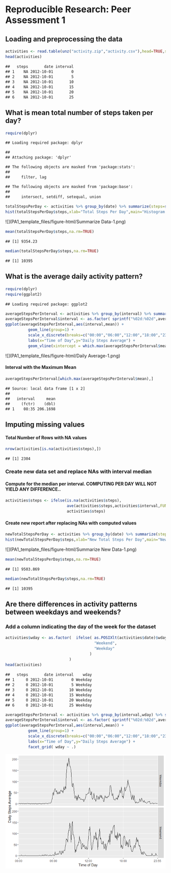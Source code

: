 # Reproducible Research: Peer Assessment 1


## Loading and preprocessing the data


```r
activities <- read.table(unz("activity.zip","activity.csv"),head=TRUE,sep=",",na.strings ="NA")
head(activities)
```

```
##   steps       date interval
## 1    NA 2012-10-01        0
## 2    NA 2012-10-01        5
## 3    NA 2012-10-01       10
## 4    NA 2012-10-01       15
## 5    NA 2012-10-01       20
## 6    NA 2012-10-01       25
```

## What is mean total number of steps taken per day?

```r
require(dplyr)
```

```
## Loading required package: dplyr
```

```
## 
## Attaching package: 'dplyr'
```

```
## The following objects are masked from 'package:stats':
## 
##     filter, lag
```

```
## The following objects are masked from 'package:base':
## 
##     intersect, setdiff, setequal, union
```

```r
totalStepsPerDay <- activities %>% group_by(date) %>% summarize(steps=sum(steps,na.rm=TRUE))
hist(totalStepsPerDay$steps,xlab="Total Steps Per Day",main="Histogram for Total Steps Per Day")
```

![](PA1_template_files/figure-html/Summarize Data-1.png)<!-- -->

```r
mean(totalStepsPerDay$steps,na.rm=TRUE)
```

```
## [1] 9354.23
```

```r
median(totalStepsPerDay$steps,na.rm=TRUE)
```

```
## [1] 10395
```

## What is the average daily activity pattern?

```r
require(dplyr)
require(ggplot2)
```

```
## Loading required package: ggplot2
```

```r
averageStepsPerInterval <- activities %>% group_by(interval) %>% summarize(mean=mean(steps,na.rm=TRUE))
averageStepsPerInterval$interval <- as.factor( sprintf("%02d:%02d",averageStepsPerInterval$interval%/%100,averageStepsPerInterval$interval%%100))
ggplot(averageStepsPerInterval,aes(interval,mean)) + 
          geom_line(group=1) + 
          scale_x_discrete(breaks=c("00:00","06:00","12:00","18:00","23:55")) +
          labs(x="Time of Day",y="Daily Steps Average") +
          geom_vline(xintercept = which.max(averageStepsPerInterval$mean), colour = "red", linetype="dotted" )
```

![](PA1_template_files/figure-html/Daily Average-1.png)<!-- -->

#### Interval with the Maximum Mean

```r
averageStepsPerInterval[which.max(averageStepsPerInterval$mean),]
```

```
## Source: local data frame [1 x 2]
## 
##   interval     mean
##     (fctr)    (dbl)
## 1    08:35 206.1698
```

## Imputing missing values
#### Total Number of Rows with NA values

```r
nrow(activities[is.na(activities$steps),])
```

```
## [1] 2304
```
### Create new data set and replace NAs with interval median
#### Compute for the median per interval.  COMPUTING PER DAY WILL NOT YIELD ANY DIFFERENCE..

```r
activities$steps <- ifelse(is.na(activities$steps),
                           ave(activities$steps,activities$interval,FUN=function(x) median(x,na.rm=TRUE)),
                           activities$steps)
```

#### Create new report after replacing NAs with computed values

```r
newTotalStepsPerDay <- activities %>% group_by(date) %>% summarize(steps=sum(steps))
hist(newTotalStepsPerDay$steps,xlab="New Total Steps Per Day",main="New Histogram for Total Steps Per Day")
```

![](PA1_template_files/figure-html/Summarize New Data-1.png)<!-- -->

```r
mean(newTotalStepsPerDay$steps,na.rm=TRUE)
```

```
## [1] 9503.869
```

```r
median(newTotalStepsPerDay$steps,na.rm=TRUE)
```

```
## [1] 10395
```

## Are there differences in activity patterns between weekdays and weekends?
### Add a column indicating the day of the week for the dataset

```r
activities$wday <- as.factor(  ifelse( as.POSIXlt(activities$date)$wday %in% c(0,6),
                                       "Weekend",
                                       "Weekday"
                                     )
                            )
head(activities)
```

```
##   steps       date interval    wday
## 1     0 2012-10-01        0 Weekday
## 2     0 2012-10-01        5 Weekday
## 3     0 2012-10-01       10 Weekday
## 4     0 2012-10-01       15 Weekday
## 5     0 2012-10-01       20 Weekday
## 6     0 2012-10-01       25 Weekday
```

```r
averageStepsPerInterval <- activities %>% group_by(interval,wday) %>% summarize(mean=mean(steps,na.rm=TRUE))
averageStepsPerInterval$interval <- as.factor( sprintf("%02d:%02d",averageStepsPerInterval$interval%/%100,averageStepsPerInterval$interval%%100))
ggplot(averageStepsPerInterval,aes(interval,mean)) + 
          geom_line(group=1) + 
          scale_x_discrete(breaks=c("00:00","06:00","12:00","18:00","23:55")) +
          labs(x="Time of Day",y="Daily Steps Average") +
          facet_grid( wday ~ .)
```

![](PA1_template_files/figure-html/unnamed-chunk-3-1.png)<!-- -->

